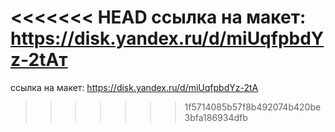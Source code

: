 <<<<<<< HEAD
ссылка на макет: https://disk.yandex.ru/d/miUqfpbdYz-2tAт
=======
ссылка на макет: https://disk.yandex.ru/d/miUqfpbdYz-2tA
>>>>>>> 1f5714085b57f8b492074b420be3bfa186934dfb
